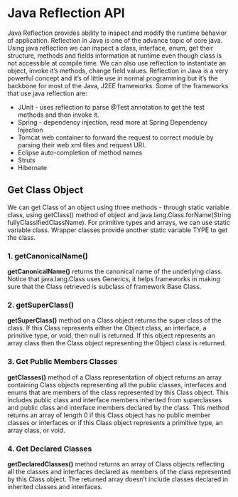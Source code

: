 # Java Reflection API 
Java Reflection provides ability to inspect and modify the runtime behavior of application. Reflection in Java is one of the advance topic of core java. Using java reflection we can inspect a class, interface, enum, get their structure, methods and fields information at runtime even though class is not accessible at compile time. We can also use reflection to instantiate an object, invoke it’s methods, change field values.
Reflection in Java is a very powerful concept and it’s of little use in normal programming but it’s the backbone for most of the Java, J2EE frameworks. Some of the frameworks that use java reflection are:

- JUnit - uses reflection to parse @Test annotation to get the test methods and then invoke it.
- Spring - dependency injection, read more at Spring Dependency Injection
- Tomcat web container to forward the request to correct module by parsing their web.xml files and request URI.
- Eclipse auto-completion of method names
- Struts
- Hibernate

## Get Class Object

We can get Class of an object using three methods - through static variable class, using getClass() method of object and java.lang.Class.forName(String fullyClassifiedClassName). For primitive types and arrays, we can use static variable class. Wrapper classes provide another static variable TYPE to get the class.

### 1. getCanonicalName()
**getCanonicalName()** returns the canonical name of the underlying class. Notice that java.lang.Class uses Generics, it helps frameworks in making sure that the Class retrieved is subclass of framework Base Class.

### 2. getSuperClass()
**getSuperClass()** method on a Class object returns the super class of the class. If this Class represents either the Object class, an interface, a primitive type, or void, then null is returned. If this object represents an array class then the Class object representing the Object class is returned.

### 3. Get Public Members Classes  
**getClasses()** method of a Class representation of object returns an array containing Class objects representing all the public classes, interfaces and enums that are members of the class represented by this Class object. This includes public class and interface members inherited from superclasses and public class and interface members declared by the class. This method returns an array of length 0 if this Class object has no public member classes or interfaces or if this Class object represents a primitive type, an array class, or void.


### 4. Get Declared Classes
**getDeclaredClasses()** method returns an array of Class objects reflecting all the classes and interfaces declared as members of the class represented by this Class object. The returned array doesn’t include classes declared in inherited classes and interfaces.

